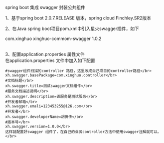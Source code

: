 spring boot 集成 swagger 封装公共组件

1、基于spring boot 2.0.7.RELEASE 版本，spring cloud Finchley.SR2版本

2、在Java spring boot项目pom.xml中引入星火swagger插件，如下
</br>
<p> 
<dependency>
	<groupId>com.xinghuo</groupId>
	<artifactId>xinghuo-commom-swagger</artifactId>
	<version>1.0.2</version>
</dependency>
</p> 
</br>
3、配置application.properties 属性文件</br>
	在application.properties 文件中加入如下配置</br>
	
	#swagger组件扫描的controller 路径，这里改成自己项目的controller路径</br>	
	xh.swagger.basePackage=com.xinghuo.controller</br>	
	#文档标题</br>	
	xh.swagger.title=测试swagger文档组件</br>	
	#服务文档描述说明</br>	
	xh.swagger.description=该服务是测试服务</br>	
	#开发者邮箱</br>	
	xh.swagger.emali=123453255@126.com</br>	
	#开发者</br>	
	xh.swagger.developerName=胡佛传</br>	
	#版本号</br>
	xh.swagger.version=1.0.0</br>
	这样就配置好swagger 组件了，在自己的业务controller方法中使用swagger注解就可以。</br>


